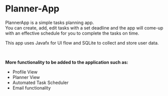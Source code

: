 # Planner-App

PlannerApp is a simple tasks planning app.
<br>
You can create, add, edit tasks with a set deadline and
the app will come-up with an effective schedule for you
to complete the tasks on time.

This app uses Javafx for UI flow and SQLite to collect and
store user data.

<br>

**More functionality to be added to the application such as:**

- Profile View
- Planner View
- Automated Task Scheduler
- Email functionality
